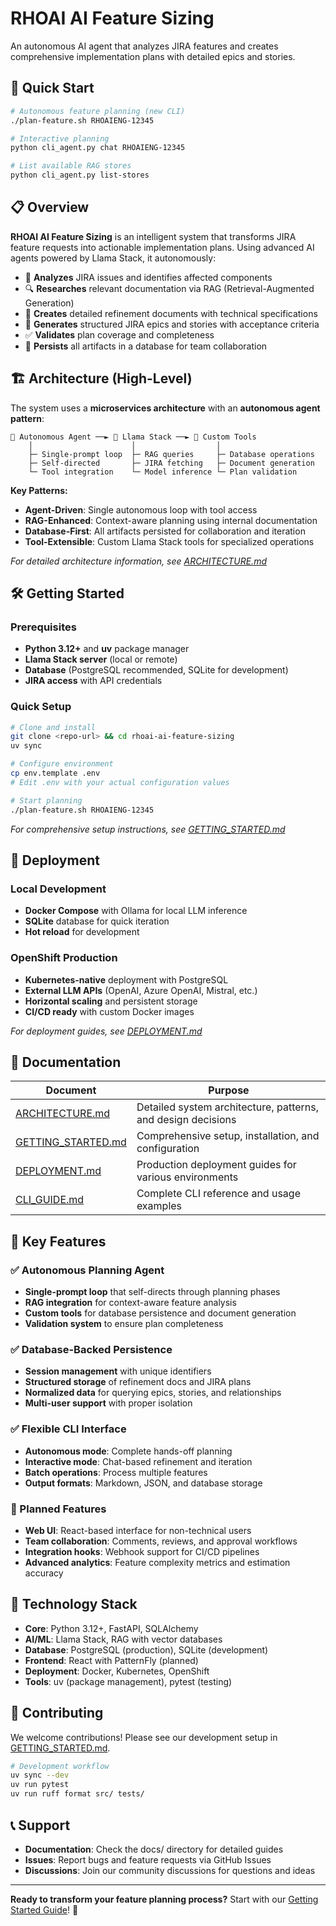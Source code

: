 # RHOAI AI Feature Sizing

An autonomous AI agent that analyzes JIRA features and creates comprehensive implementation plans with detailed epics and stories.

## 🚀 Quick Start

```bash
# Autonomous feature planning (new CLI)
./plan-feature.sh RHOAIENG-12345

# Interactive planning
python cli_agent.py chat RHOAIENG-12345

# List available RAG stores
python cli_agent.py list-stores
```

## 📋 Overview

**RHOAI AI Feature Sizing** is an intelligent system that transforms JIRA feature requests into actionable implementation plans. Using advanced AI agents powered by Llama Stack, it autonomously:

- 📖 **Analyzes** JIRA issues and identifies affected components
- 🔍 **Researches** relevant documentation via RAG (Retrieval-Augmented Generation)
- 📝 **Creates** detailed refinement documents with technical specifications
- 🎯 **Generates** structured JIRA epics and stories with acceptance criteria
- ✅ **Validates** plan coverage and completeness
- 💾 **Persists** all artifacts in a database for team collaboration

## 🏗️ Architecture (High-Level)

The system uses a **microservices architecture** with an **autonomous agent pattern**:

```
🤖 Autonomous Agent ──► 🧠 Llama Stack ──► 🔧 Custom Tools
    │                      │                  │
    ├─ Single-prompt loop  ├─ RAG queries     ├─ Database operations
    ├─ Self-directed       ├─ JIRA fetching   ├─ Document generation
    └─ Tool integration    └─ Model inference └─ Plan validation
```

**Key Patterns:**
- **Agent-Driven**: Single autonomous loop with tool access
- **RAG-Enhanced**: Context-aware planning using internal documentation
- **Database-First**: All artifacts persisted for collaboration and iteration
- **Tool-Extensible**: Custom Llama Stack tools for specialized operations

*For detailed architecture information, see [ARCHITECTURE.md](docs/ARCHITECTURE.md)*

## 🛠️ Getting Started

### Prerequisites
- **Python 3.12+** and **uv** package manager
- **Llama Stack server** (local or remote)
- **Database** (PostgreSQL recommended, SQLite for development)
- **JIRA access** with API credentials

### Quick Setup
```bash
# Clone and install
git clone <repo-url> && cd rhoai-ai-feature-sizing
uv sync

# Configure environment
cp env.template .env
# Edit .env with your actual configuration values

# Start planning
./plan-feature.sh RHOAIENG-12345
```

*For comprehensive setup instructions, see [GETTING_STARTED.md](docs/GETTING_STARTED.md)*

## 🚀 Deployment

### Local Development
- **Docker Compose** with Ollama for local LLM inference
- **SQLite** database for quick iteration
- **Hot reload** for development

### OpenShift Production
- **Kubernetes-native** deployment with PostgreSQL
- **External LLM APIs** (OpenAI, Azure OpenAI, Mistral, etc.)
- **Horizontal scaling** and persistent storage
- **CI/CD ready** with custom Docker images

*For deployment guides, see [DEPLOYMENT.md](docs/DEPLOYMENT.md)*

## 📖 Documentation

| Document | Purpose |
|----------|---------|
| [ARCHITECTURE.md](docs/ARCHITECTURE.md) | Detailed system architecture, patterns, and design decisions |
| [GETTING_STARTED.md](docs/GETTING_STARTED.md) | Comprehensive setup, installation, and configuration |
| [DEPLOYMENT.md](docs/DEPLOYMENT.md) | Production deployment guides for various environments |
| [CLI_GUIDE.md](docs/CLI_GUIDE.md) | Complete CLI reference and usage examples |

## 🎯 Key Features

### ✅ Autonomous Planning Agent
- **Single-prompt loop** that self-directs through planning phases
- **RAG integration** for context-aware feature analysis
- **Custom tools** for database persistence and document generation
- **Validation system** to ensure plan completeness

### ✅ Database-Backed Persistence
- **Session management** with unique identifiers
- **Structured storage** of refinement docs and JIRA plans
- **Normalized data** for querying epics, stories, and relationships
- **Multi-user support** with proper isolation

### ✅ Flexible CLI Interface
- **Autonomous mode**: Complete hands-off planning
- **Interactive mode**: Chat-based refinement and iteration
- **Batch operations**: Process multiple features
- **Output formats**: Markdown, JSON, and database storage

### 🚧 Planned Features
- **Web UI**: React-based interface for non-technical users
- **Team collaboration**: Comments, reviews, and approval workflows
- **Integration hooks**: Webhook support for CI/CD pipelines
- **Advanced analytics**: Feature complexity metrics and estimation accuracy

## 🔧 Technology Stack

- **Core**: Python 3.12+, FastAPI, SQLAlchemy
- **AI/ML**: Llama Stack, RAG with vector databases
- **Database**: PostgreSQL (production), SQLite (development)
- **Frontend**: React with PatternFly (planned)
- **Deployment**: Docker, Kubernetes, OpenShift
- **Tools**: uv (package management), pytest (testing)

## 🤝 Contributing

We welcome contributions! Please see our development setup in [GETTING_STARTED.md](docs/GETTING_STARTED.md#development-setup).

```bash
# Development workflow
uv sync --dev
uv run pytest
uv run ruff format src/ tests/
```

## 📞 Support

- **Documentation**: Check the docs/ directory for detailed guides
- **Issues**: Report bugs and feature requests via GitHub Issues
- **Discussions**: Join our community discussions for questions and ideas

---

**Ready to transform your feature planning process?** Start with our [Getting Started Guide](docs/GETTING_STARTED.md)! 🚀